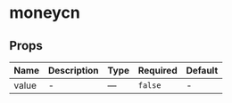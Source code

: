# moneycn

## Props

<!-- @vuese:moneycn:props:start -->
|Name|Description|Type|Required|Default|
|---|---|---|---|---|
|value|-|—|`false`|-|

<!-- @vuese:moneycn:props:end -->



